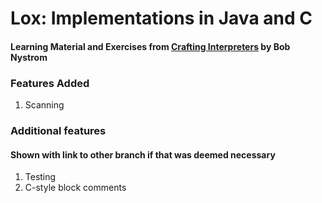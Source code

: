 # Lox: Implementations in Java and C
#### Learning Material and Exercises from [Crafting Interpreters](craftinginterpreters.com) by Bob Nystrom


### Features Added
1. Scanning


### Additional features
#### Shown with link to other branch if that was deemed necessary
1. Testing
2. C-style block comments